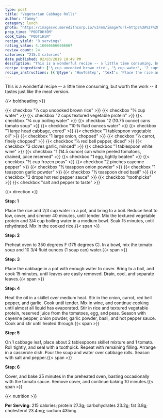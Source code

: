 ```yaml
---
type: post
title: "Vegetarian Cabbage Rolls"
author: "Tammy"
category: lunch
photo: "https://imagesvc.meredithcorp.io/v3/mm/image?url=https%3A%2F%2Fimages.media-allrecipes.com%2Fuserphotos%2F5231782.jpg"
prep_time: "P0DT0H30M"
cook_time: "P0DT1H5M"
recipe_yield: "8 servings"
rating_value: 4.166666666666667
review_count: 24
calories: "215.3 calories"
date_published: 02/03/2019 10:49 PM
description: "This is a wonderful recipe -- a little time consuming, but worth the work -- it tastes just like the meat version."
recipe_ingredient: ['⅓ cup uncooked brown rice', '⅔ cup water', '2 cups textured vegetable protein', '¾ cup boiling water', '2 (10.75 ounce) cans  tomato soup', '10\u2009¾ fluid ounces water', '1 large head cabbage, cored', '1 tablespoon vegetable oil', '1 large onion, chopped', '½ carrot, finely chopped', '½ red bell pepper, diced', '3 cloves garlic, minced', '1 tablespoon white wine', '1 (14.5 ounce) can whole peeled tomatoes, drained, juice reserved', '1 egg, lightly beaten', '½ cup frozen peas', '2 pinches cayenne pepper', '½ teaspoon onion powder', '1 teaspoon garlic powder', '½ teaspoon dried basil', '3 drops hot red pepper sauce', 'toothpicks', 'salt and pepper to taste']
recipe_instructions: [{'@type': 'HowToStep', 'text': 'Place the rice and 2/3 cup water in a pot, and bring to a boil. Reduce heat to low, cover, and simmer 40 minutes, until tender. Mix the textured vegetable protein and 3/4 cup boiling water in a medium bowl. Soak 15 minutes, until rehydrated. Mix in the cooked rice.\n'}, {'@type': 'HowToStep', 'text': 'Preheat oven to 350 degrees F (175 degrees C). In a bowl, mix the tomato soup and 10 3/4 fluid ounces (1 soup can) water.\n'}, {'@type': 'HowToStep', 'text': 'Place the cabbage in a pot with enough water to cover. Bring to a boil, and cook 15 minutes, until leaves are easily removed. Drain, cool, and separate leaves.\n'}, {'@type': 'HowToStep', 'text': 'Heat the oil in a skillet over medium heat. Stir in the onion, carrot, red bell pepper, and garlic. Cook until tender. Mix in wine, and continue cooking until almost all liquid has evaporated. Stir in rice and textured vegetable protein, reserved juice from the tomatoes, egg, and peas. Season with cayenne pepper, onion powder, garlic powder, basil, and hot pepper sauce. Cook and stir until heated through.\n'}, {'@type': 'HowToStep', 'text': 'On 1 cabbage leaf, place about 2 tablespoons skillet mixture and 1 tomato. Roll tightly, and seal with a toothpick. Repeat with remaining filling. Arrange in a casserole dish. Pour the soup and water over cabbage rolls. Season with salt and pepper.\n'}, {'@type': 'HowToStep', 'text': 'Cover, and bake 35 minutes in the preheated oven, basting occasionally with the tomato sauce. Remove cover, and continue baking 10 minutes.\n'}]
---
```


This is a wonderful recipe -- a little time consuming, but worth the work -- it tastes just like the meat version. 

{{< boldheading >}}

{{< checkbox "⅓ cup uncooked brown rice" >}}
{{< checkbox "⅔ cup water" >}}
{{< checkbox "2 cups textured vegetable protein" >}}
{{< checkbox "¾ cup boiling water" >}}
{{< checkbox "2 (10.75 ounce) cans  tomato soup" >}}
{{< checkbox "10 ¾ fluid ounces water" >}}
{{< checkbox "1 large head cabbage, cored" >}}
{{< checkbox "1 tablespoon vegetable oil" >}}
{{< checkbox "1 large onion, chopped" >}}
{{< checkbox "½  carrot, finely chopped" >}}
{{< checkbox "½  red bell pepper, diced" >}}
{{< checkbox "3 cloves garlic, minced" >}}
{{< checkbox "1 tablespoon white wine" >}}
{{< checkbox "1 (14.5 ounce) can whole peeled tomatoes, drained, juice reserved" >}}
{{< checkbox "1  egg, lightly beaten" >}}
{{< checkbox "½ cup frozen peas" >}}
{{< checkbox "2 pinches cayenne pepper" >}}
{{< checkbox "½ teaspoon onion powder" >}}
{{< checkbox "1 teaspoon garlic powder" >}}
{{< checkbox "½ teaspoon dried basil" >}}
{{< checkbox "3 drops hot red pepper sauce" >}}
{{< checkbox "toothpicks" >}}
{{< checkbox "salt and pepper to taste" >}}


{{< direction >}}

**Step: 1**

Place the rice and 2/3 cup water in a pot, and bring to a boil. Reduce heat to low, cover, and simmer 40 minutes, until tender. Mix the textured vegetable protein and 3/4 cup boiling water in a medium bowl. Soak 15 minutes, until rehydrated. Mix in the cooked rice.{{< span >}}

**Step: 2**

Preheat oven to 350 degrees F (175 degrees C). In a bowl, mix the tomato soup and 10 3/4 fluid ounces (1 soup can) water.{{< span >}}

**Step: 3**

Place the cabbage in a pot with enough water to cover. Bring to a boil, and cook 15 minutes, until leaves are easily removed. Drain, cool, and separate leaves.{{< span >}}

**Step: 4**

Heat the oil in a skillet over medium heat. Stir in the onion, carrot, red bell pepper, and garlic. Cook until tender. Mix in wine, and continue cooking until almost all liquid has evaporated. Stir in rice and textured vegetable protein, reserved juice from the tomatoes, egg, and peas. Season with cayenne pepper, onion powder, garlic powder, basil, and hot pepper sauce. Cook and stir until heated through.{{< span >}}

**Step: 5**

On 1 cabbage leaf, place about 2 tablespoons skillet mixture and 1 tomato. Roll tightly, and seal with a toothpick. Repeat with remaining filling. Arrange in a casserole dish. Pour the soup and water over cabbage rolls. Season with salt and pepper.{{< span >}}

**Step: 6**

Cover, and bake 35 minutes in the preheated oven, basting occasionally with the tomato sauce. Remove cover, and continue baking 10 minutes.{{< span >}}

{{< nutrition >}}

**Per Serving:** 215 calories; protein 27.3g; carbohydrates 23.2g; fat 3.8g; cholesterol 23.4mg; sodium 435mg.